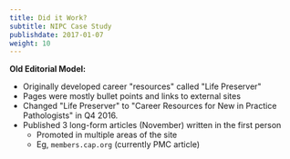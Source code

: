 ```yaml
---
title: Did it Work?
subtitle: NIPC Case Study
publishdate: 2017-01-07
weight: 10
---
```


<span class="fragment"><strong>Old Editorial Model:</strong>

* Originally developed career "resources" called "Life Preserver"
* Pages were mostly bullet points and links to external sites
* Changed "Life Preserver" to "Career Resources for New in Practice Pathologists" in Q4 2016.
* Published 3 long-form articles (November) written in the first person
  * Promoted in multiple areas of the site
  * Eg, `members.cap.org` (currently PMC article)